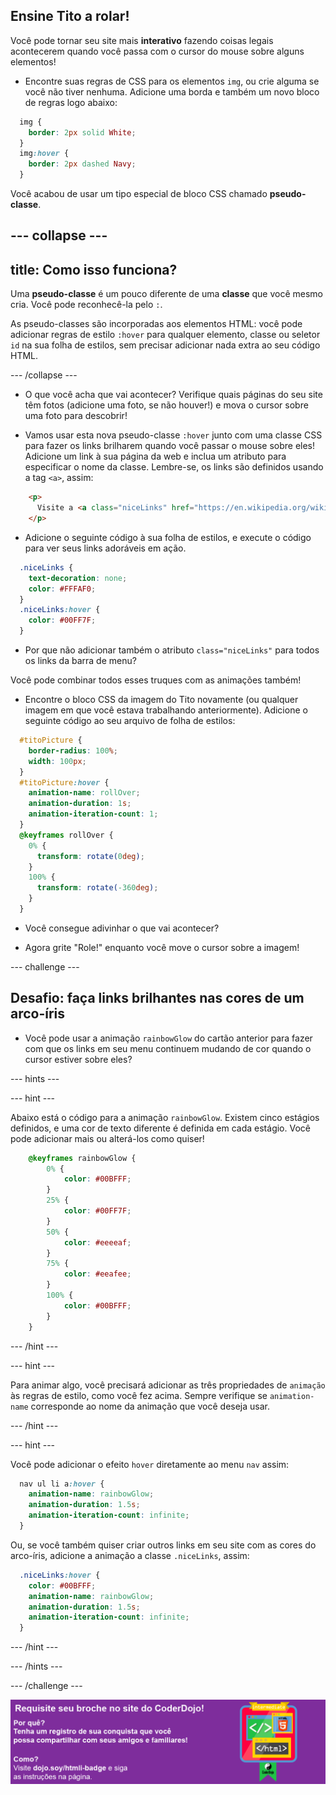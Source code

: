 ## Ensine Tito a rolar!

Você pode tornar seu site mais **interativo** fazendo coisas legais acontecerem quando você passa com o cursor do mouse sobre alguns elementos!

+ Encontre suas regras de CSS para os elementos `img`, ou crie alguma se você não tiver nenhuma. Adicione uma borda e também um novo bloco de regras logo abaixo:

```css
  img {
    border: 2px solid White;
  }
  img:hover {
    border: 2px dashed Navy;
  }
```

Você acabou de usar um tipo especial de bloco CSS chamado **pseudo-classe**.

## \--- collapse \---

## title: Como isso funciona?

Uma **pseudo-classe** é um pouco diferente de uma **classe** que você mesmo cria. Você pode reconhecê-la pelo `:`.

As pseudo-classes são incorporadas aos elementos HTML: você pode adicionar regras de estilo `:hover` para qualquer elemento, classe ou seletor `id` na sua folha de estilos, sem precisar adicionar nada extra ao seu código HTML.

\--- /collapse \---

+ O que você acha que vai acontecer? Verifique quais páginas do seu site têm fotos (adicione uma foto, se não houver!) e mova o cursor sobre uma foto para descobrir!

+ Vamos usar esta nova pseudo-classe `:hover` junto com uma classe CSS para fazer os links brilharem quando você passar o mouse sobre eles! Adicione um link à sua página da web e inclua um atributo para especificar o nome da classe. Lembre-se, os links são definidos usando a tag `<a>`, assim:

```html
    <p>
      Visite a <a class="niceLinks" href="https://en.wikipedia.org/wiki/Ireland">página da Wikipedia</a> para aprender ainda mais sobre a Irlanda!
    </p>
```

+ Adicione o seguinte código à sua folha de estilos, e execute o código para ver seus links adoráveis em ação.

```css
  .niceLinks {
    text-decoration: none;
    color: #FFFAF0;
  }
  .niceLinks:hover {
    color: #00FF7F;
  }
```

+ Por que não adicionar também o atributo `class="niceLinks"` para todos os links da barra de menu?

Você pode combinar todos esses truques com as animações também!

+ Encontre o bloco CSS da imagem do Tito novamente (ou qualquer imagem em que você estava trabalhando anteriormente). Adicione o seguinte código ao seu arquivo de folha de estilos:

```css
  #titoPicture {
    border-radius: 100%;
    width: 100px;
  }
  #titoPicture:hover {
    animation-name: rollOver;
    animation-duration: 1s;
    animation-iteration-count: 1;
  }
  @keyframes rollOver {
    0% {
      transform: rotate(0deg);
    }
    100% {
      transform: rotate(-360deg);
    }
  }
```

+ Você consegue adivinhar o que vai acontecer?

+ Agora grite "Role!" enquanto você move o cursor sobre a imagem!

\--- challenge \---

## Desafio: faça links brilhantes nas cores de um arco-íris

+ Você pode usar a animação `rainbowGlow` do cartão anterior para fazer com que os links em seu menu continuem mudando de cor quando o cursor estiver sobre eles?

\--- hints \---

\--- hint \---

Abaixo está o código para a animação `rainbowGlow`. Existem cinco estágios definidos, e uma cor de texto diferente é definida em cada estágio. Você pode adicionar mais ou alterá-los como quiser!

```css
    @keyframes rainbowGlow {
        0% {
            color: #00BFFF;
        }
        25% {
            color: #00FF7F;
        }
        50% {
            color: #eeeeaf;
        }
        75% {
            color: #eeafee;
        }
        100% {
            color: #00BFFF;
        }
    }
```

\--- /hint \---

\--- hint \---

Para animar algo, você precisará adicionar as três propriedades de `animação` às regras de estilo, como você fez acima. Sempre verifique se `animation-name` corresponde ao nome da animação que você deseja usar.

\--- /hint \---

\--- hint \---

Você pode adicionar o efeito `hover` diretamente ao menu `nav` assim:

```css
  nav ul li a:hover {
    animation-name: rainbowGlow;
    animation-duration: 1.5s;
    animation-iteration-count: infinite;
  }
```

Ou, se você também quiser criar outros links em seu site com as cores do arco-íris, adicione a animação a classe `.niceLinks`, assim:

```css
  .niceLinks:hover {
    color: #00BFFF;
    animation-name: rainbowGlow;
    animation-duration: 1.5s;
    animation-iteration-count: infinite;
  }
```

\--- /hint \---

\--- /hints \---

\--- /challenge \---

![](images/badge-footer-image-html-intermed.png)